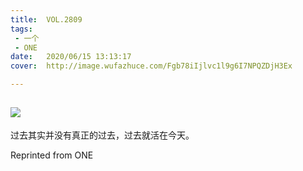 ```yaml
---
title:	VOL.2809
tags:
 - 一个
 - ONE
date:	2020/06/15 13:13:17
cover:	http://image.wufazhuce.com/Fgb78iIjlvc1l9g6I7NPQZDjH3Ex

---
```

![](http://image.wufazhuce.com/Fgb78iIjlvc1l9g6I7NPQZDjH3Ex)
---

过去其实并没有真正的过去，过去就活在今天。
 
Reprinted from ONE
